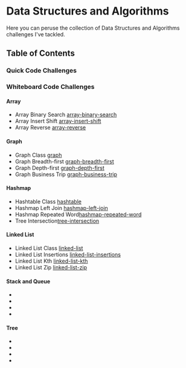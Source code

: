 # Data Structures and Algorithms

Here you can peruse the collection of Data Structures and Algorithms challenges I've tackled.

## Table of Contents

### Quick Code Challenges



### Whiteboard Code Challenges

#### Array

- Array Binary Search [array-binary-search](./javascript/whiteboard-code-challenges/array-binary-search/README.md)
- Array Insert Shift [array-insert-shift](./javascript/whiteboard-code-challenges/array-insert-shift/)
- Array Reverse [array-reverse](./javascript//whiteboard-code-challenges//array-reverse/README.md)

#### Graph

- Graph Class [graph](./javascript//whiteboard-code-challenges/graph/README.md)
- Graph Breadth-first [graph-breadth-first](./javascript/whiteboard-code-challenges/graph-breadth-first/README.md)
- Graph Depth-first [graph-depth-first](./javascript/whiteboard-code-challenges/graph-depth-first/README.md)
- Graph Business Trip [graph-business-trip](./javascript/whiteboard-code-challenges/graph-business-trip/README.md)


#### Hashmap

- Hashtable Class [hashtable](./javascript/whiteboard-code-challenges/hashtable/README.md)
- Hashmap Left Join [hashmap-left-join](./javascript/whiteboard-code-challenges/hashmap-left-join/README.md)
- Hashmap Repeated Word[hashmap-repeated-word](./javascript/whiteboard-code-challenges/hashmap-repeated-word/README.md)
- Tree Intersection[tree-intersection](./javascript/whiteboard-code-challenges/tree-intersection/README.md)

#### Linked List

- Linked List Class [linked-list](./javascript/whiteboard-code-challenges/linked-list/README.md)
- Linked List Insertions [linked-list-insertions](./javascript/whiteboard-code-challenges/linked-list-insertions/README.md)
- Linked List Kth [linked-list-kth](./javascript/whiteboard-code-challenges/linked-list-kth/README.md)
- Linked List Zip [linked-list-zip](./javascript/whiteboard-code-challenges/linked-list-zip/README.md)


#### Stack and Queue

- [](./javascript/whiteboard-code-challenges)
- [](./javascript/whiteboard-code-challenges)
- [](./javascript/whiteboard-code-challenges)
- [](./javascript/whiteboard-code-challenges)

#### Tree

- [](./javascript/whiteboard-code-challenges)
- [](./javascript/whiteboard-code-challenges)
- [](./javascript/whiteboard-code-challenges)
- [](./javascript/whiteboard-code-challenges)
